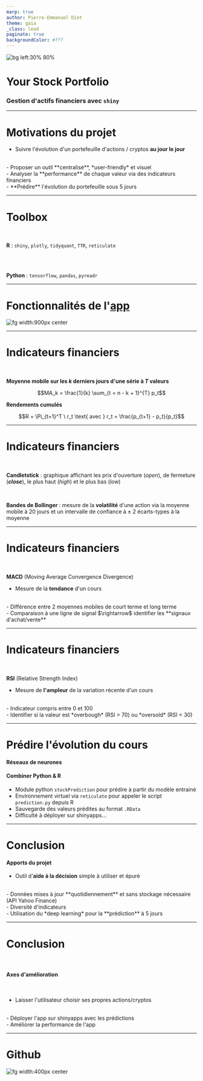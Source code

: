 ```yaml
---
marp: true
author: Pierre-Emmanuel Diot
theme: gaia
_class: lead
paginate: true
backgroundColor: #fff
---
```


![bg left:30% 80%](home_img.png)

# Your Stock Portfolio 
### Gestion d'actifs financiers avec `shiny`

--- 

# Motivations du projet 

- Suivre l'évolution d'un portefeuille d'actions / cryptos **au jour le jour**
<br>
- Proposer un outil **centralisé**, *user-friendly* et visuel
<br>
- Analyser la **performance** de chaque valeur via des indicateurs financiers 
<br>
- **Prédire** l'évolution du portefeuille sous 5 jours

--- 

# Toolbox

<br>


**R** : `shiny`, `plotly`, `tidyquant`, `TTR`, `reticulate`

<br>
<br>

**Python** : `tensorflow`, `pandas`, `pyreadr`

--- 

# Fonctionnalités de l'[app](https://pdiot.shinyapps.io/StockPortfolio/)

<style>
img[alt~="center"] {
  display: block;
  margin: 0 auto;
}
</style>

![fg width:900px center](app.png)

---

# Indicateurs financiers

<br>

**Moyenne mobile sur les $k$ derniers jours d'une série à $T$ valeurs**

$$MA_k = \frac{1}{k} \sum_{t = n - k + 1}^{T} p_t$$


**Rendements cumulés** 

$$R = \Pi_{t=1}^T \ r_t  \text{ avec } r_t = \frac{p_{t+1} - p_t}{p_t}$$


---

# Indicateurs financiers

<br>

**Candletstick** : graphique affichant les prix d'ouverture (*open*), de fermeture (***close***), le plus haut (*high*) et le plus bas (*low*)

<br>

**Bandes de Bollinger** : mesure de la **volatilité** d'une action via la moyenne mobile à 20 jours et un intervalle de confiance à $\pm$ 2 écarts-types à la moyenne

---

# Indicateurs financiers

<br>

**MACD** (Moving Average Convergence Divergence)
- Mesure de la **tendance** d'un cours 
<br>
- Différence entre 2 moyennes mobiles de court terme et long terme
<br>
- Comparaison à une ligne de signal $\rightarrow$ identifier les **signaux d'achat/vente**

---

# Indicateurs financiers

<br>

**RSI** (Relative Strength Index) 
- Mesure de **l'ampleur** de la variation récente d'un cours 
<br>
- Indicateur compris entre 0 et 100
<br>
- Identifier si la valeur est *overbough* (RSI > 70) ou *oversold* (RSI < 30)

---

# Prédire l'évolution du cours 

#### Réseaux de neurones

#### Combiner Python & R 

- Module python `stockPrediction` pour prédire à partir du modèle entrainé
- Environnement virtuel via `reticulate` pour appeler le script `prediction.py` depuis R
- Sauvegarde des valeurs prédites au format `.RData`
- Difficulté à déployer sur shinyapps...

--- 

# Conclusion

#### Apports du projet

- Outil d'**aide à la décision** simple à utiliser et épuré 
<br>
- Données mises à jour **quotidiennement** et sans stockage nécessaire (API Yahoo Finance)
<br>
- Diversité d'indicateurs
<br>
- Utilisation du *deep learning* pour la **prédiction** à 5 jours

--- 

# Conclusion

<br>

#### Axes d'amélioration

<br>

- Laisser l'utilisateur choisir ses propres actions/cryptos 
<br>
- Déployer l'app sur shinyapps avec les prédictions 
<br>
- Améliorer la performance de l'app 

---

# Github 

![fg width:400px center](qrCode.png)


